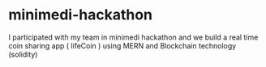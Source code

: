 # minimedi-hackathon
I participated with my team in minimedi hackathon and we build a real time coin sharing app ( lifeCoin ) using MERN and Blockchain technology (solidity)

